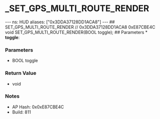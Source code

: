 # _SET_GPS_MULTI_ROUTE_RENDER

--- ns: HUD aliases: ["0x3DDA37128DD1ACA8"] --- ## SET_GPS_MULTI_ROUTE_RENDER  // 0x3DDA37128DD1ACA8 0xE87CBE4C void SET_GPS_MULTI_ROUTE_RENDER(BOOL toggle);   ## Parameters * **toggle**:

### Parameters
* BOOL toggle

### Return Value
* void

### Notes
* AP Hash: 0x0xE87CBE4C
* Build: 811


